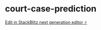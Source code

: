 # court-case-prediction

[Edit in StackBlitz next generation editor ⚡️](https://stackblitz.com/~/github.com/YASHGUPTA1161/court-case-prediction)